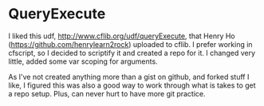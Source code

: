 QueryExecute
============

I liked this udf, http://www.cflib.org/udf/queryExecute, that Henry Ho (https://github.com/henrylearn2rock) uploaded to cflib. I prefer working in cfscript, so I decided to scriptify it and created a repo for it. I changed very little, added some var scoping for arguments.

As I've not created anything more than a gist on github, and forked stuff I like, I figured this was also a good way to work through what is takes to get a repo setup. Plus, can never hurt to have more git practice.
